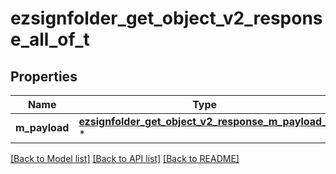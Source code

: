 # ezsignfolder_get_object_v2_response_all_of_t

## Properties
Name | Type | Description | Notes
------------ | ------------- | ------------- | -------------
**m_payload** | [**ezsignfolder_get_object_v2_response_m_payload_t**](ezsignfolder_get_object_v2_response_m_payload.md) \* |  | 

[[Back to Model list]](../README.md#documentation-for-models) [[Back to API list]](../README.md#documentation-for-api-endpoints) [[Back to README]](../README.md)


